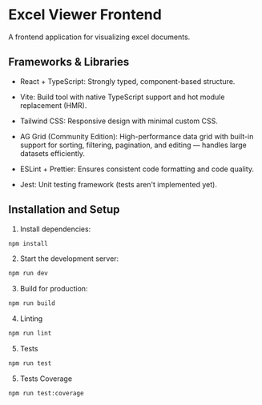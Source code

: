 # Excel Viewer Frontend

A frontend application for visualizing excel documents.

## Frameworks & Libraries

- React + TypeScript: Strongly typed, component-based structure.

- Vite: Build tool with native TypeScript support and hot module replacement (HMR).

- Tailwind CSS: Responsive design with minimal custom CSS.

- AG Grid (Community Edition): High-performance data grid with built-in support for sorting, filtering, pagination, and editing — handles large datasets efficiently.

- ESLint + Prettier: Ensures consistent code formatting and code quality.

- Jest: Unit testing framework (tests aren't implemented yet).

## Installation and Setup

1. Install dependencies:

```sh
npm install
```

2. Start the development server:

```sh
npm run dev
```

3. Build for production:

```sh
npm run build
```

4. Linting

```sh
npm run lint
```

5. Tests

```sh
npm run test
```

5. Tests Coverage

```sh
npm run test:coverage
```
